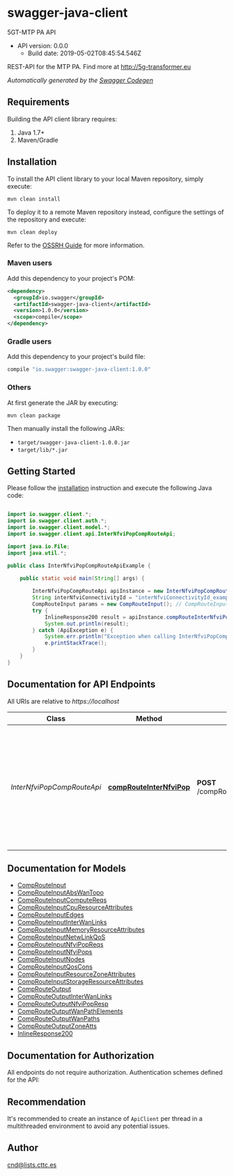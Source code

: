 # swagger-java-client

5GT-MTP PA API
- API version: 0.0.0
  - Build date: 2019-05-02T08:45:54.546Z

REST-API for the MTP PA. Find more at http://5g-transformer.eu


*Automatically generated by the [Swagger Codegen](https://github.com/swagger-api/swagger-codegen)*


## Requirements

Building the API client library requires:
1. Java 1.7+
2. Maven/Gradle

## Installation

To install the API client library to your local Maven repository, simply execute:

```shell
mvn clean install
```

To deploy it to a remote Maven repository instead, configure the settings of the repository and execute:

```shell
mvn clean deploy
```

Refer to the [OSSRH Guide](http://central.sonatype.org/pages/ossrh-guide.html) for more information.

### Maven users

Add this dependency to your project's POM:

```xml
<dependency>
  <groupId>io.swagger</groupId>
  <artifactId>swagger-java-client</artifactId>
  <version>1.0.0</version>
  <scope>compile</scope>
</dependency>
```

### Gradle users

Add this dependency to your project's build file:

```groovy
compile "io.swagger:swagger-java-client:1.0.0"
```

### Others

At first generate the JAR by executing:

```shell
mvn clean package
```

Then manually install the following JARs:

* `target/swagger-java-client-1.0.0.jar`
* `target/lib/*.jar`

## Getting Started

Please follow the [installation](#installation) instruction and execute the following Java code:

```java

import io.swagger.client.*;
import io.swagger.client.auth.*;
import io.swagger.client.model.*;
import io.swagger.client.api.InterNfviPopCompRouteApi;

import java.io.File;
import java.util.*;

public class InterNfviPopCompRouteApiExample {

    public static void main(String[] args) {
        
        InterNfviPopCompRouteApi apiInstance = new InterNfviPopCompRouteApi();
        String interNfviConnectivityId = "interNfviConnectivityId_example"; // String | Identifier of the interNfviPop connection to be computed.
        CompRouteInput params = new CompRouteInput(); // CompRouteInput | 
        try {
            InlineResponse200 result = apiInstance.compRouteInterNfviPop(interNfviConnectivityId, params);
            System.out.println(result);
        } catch (ApiException e) {
            System.err.println("Exception when calling InterNfviPopCompRouteApi#compRouteInterNfviPop");
            e.printStackTrace();
        }
    }
}

```

## Documentation for API Endpoints

All URIs are relative to *https://localhost*

Class | Method | HTTP request | Description
------------ | ------------- | ------------- | -------------
*InterNfviPopCompRouteApi* | [**compRouteInterNfviPop**](docs/InterNfviPopCompRouteApi.md#compRouteInterNfviPop) | **POST** /compRoute/{interNfviConnectivityId} | Computes the interNfviPop connectivity between a pair of PEs with specific network constraints and selects specific servers/hosts within NfviPops


## Documentation for Models

 - [CompRouteInput](docs/CompRouteInput.md)
 - [CompRouteInputAbsWanTopo](docs/CompRouteInputAbsWanTopo.md)
 - [CompRouteInputComputeReqs](docs/CompRouteInputComputeReqs.md)
 - [CompRouteInputCpuResourceAttributes](docs/CompRouteInputCpuResourceAttributes.md)
 - [CompRouteInputEdges](docs/CompRouteInputEdges.md)
 - [CompRouteInputInterWanLinks](docs/CompRouteInputInterWanLinks.md)
 - [CompRouteInputMemoryResourceAttributes](docs/CompRouteInputMemoryResourceAttributes.md)
 - [CompRouteInputNetwLinkQoS](docs/CompRouteInputNetwLinkQoS.md)
 - [CompRouteInputNfviPopReqs](docs/CompRouteInputNfviPopReqs.md)
 - [CompRouteInputNfviPops](docs/CompRouteInputNfviPops.md)
 - [CompRouteInputNodes](docs/CompRouteInputNodes.md)
 - [CompRouteInputQosCons](docs/CompRouteInputQosCons.md)
 - [CompRouteInputResourceZoneAttributes](docs/CompRouteInputResourceZoneAttributes.md)
 - [CompRouteInputStorageResourceAttributes](docs/CompRouteInputStorageResourceAttributes.md)
 - [CompRouteOutput](docs/CompRouteOutput.md)
 - [CompRouteOutputInterWanLinks](docs/CompRouteOutputInterWanLinks.md)
 - [CompRouteOutputNfviPopResp](docs/CompRouteOutputNfviPopResp.md)
 - [CompRouteOutputWanPathElements](docs/CompRouteOutputWanPathElements.md)
 - [CompRouteOutputWanPaths](docs/CompRouteOutputWanPaths.md)
 - [CompRouteOutputZoneAtts](docs/CompRouteOutputZoneAtts.md)
 - [InlineResponse200](docs/InlineResponse200.md)


## Documentation for Authorization

All endpoints do not require authorization.
Authentication schemes defined for the API:

## Recommendation

It's recommended to create an instance of `ApiClient` per thread in a multithreaded environment to avoid any potential issues.

## Author

cnd@lists.cttc.es

